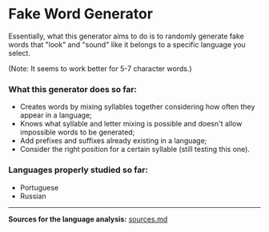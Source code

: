 # Fake Word Generator
Essentially, what this generator aims to do is to randomly generate fake words that "look" and "sound" like it belongs to a specific language you select.

(Note: It seems to work better for 5-7 character words.)

### What this generator does so far:
  * Creates words by mixing syllables together considering how often they appear in a language;
  * Knows what syllable and letter mixing is possible and doesn't allow impossible words to be generated;
  * Add prefixes and suffixes already existing in a language;
  * Consider the right position for a certain syllable (still testing this one).

### Languages properly studied so far:
  * Portuguese
  * Russian
 
----
**Sources for the language analysis:** [sources.md](sources.md)
